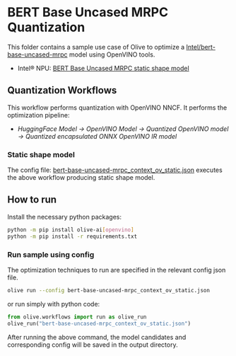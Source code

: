 # BERT Base Uncased MRPC Quantization

This folder contains a sample use case of Olive to optimize a [Intel/bert-base-uncased-mrpc](https://huggingface.co/Intel/bert-base-uncased-mrpc) model using OpenVINO tools.

- Intel® NPU: [BERT Base Uncased MRPC static shape model](#static-shape-model)

## Quantization Workflows

This workflow performs quantization with OpenVINO NNCF. It performs the optimization pipeline:

- *HuggingFace Model -> OpenVINO Model -> Quantized OpenVINO model -> Quantized encapsulated ONNX OpenVINO IR model*

### Static shape model

The config file: [bert-base-uncased-mrpc_context_ov_static.json](bert-base-uncased-mrpc_context_ov_static.json) executes the above workflow producing static shape model.

## How to run

Install the necessary python packages:

```bash
python -m pip install olive-ai[openvino]
python -m pip install -r requirements.txt
```

### Run sample using config

The optimization techniques to run are specified in the relevant config json file.

```bash
olive run --config bert-base-uncased-mrpc_context_ov_static.json
```

or run simply with python code:

```python
from olive.workflows import run as olive_run
olive_run("bert-base-uncased-mrpc_context_ov_static.json")
```

After running the above command, the model candidates and corresponding config will be saved in the output directory.
